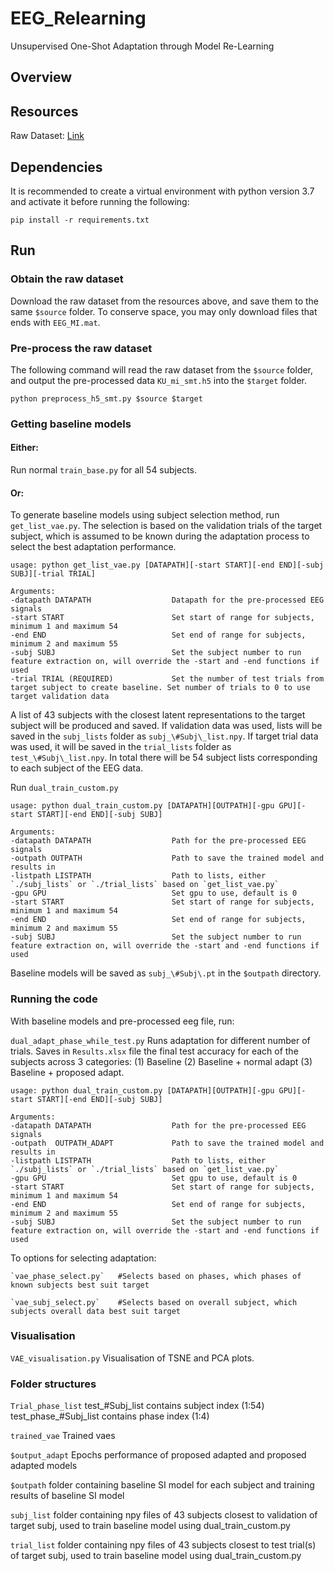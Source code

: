 # EEG_Relearning
Unsupervised One-Shot Adaptation through Model Re-Learning

## Overview

## Resources
Raw Dataset: [Link](http://gigadb.org/dataset/100542)

## Dependencies

It is recommended to create a virtual environment with python version 3.7 and activate it before running the following:

```
pip install -r requirements.txt
```

## Run

### Obtain the raw dataset

Download the raw dataset from the resources above, and save them to the same `$source` folder. To conserve space, you may only download files that ends with `EEG_MI.mat`.

### Pre-process the raw dataset

The following command will read the raw dataset from the `$source` folder, and output the pre-processed data `KU_mi_smt.h5` into the `$target` folder.

```
python preprocess_h5_smt.py $source $target
```

### Getting baseline models

#### Either: 
Run normal `train_base.py` for all 54 subjects.

#### Or:
To generate baseline models using subject selection method, run `get_list_vae.py`. The selection is based on the validation trials of the target subject, which is assumed to be known during the adaptation process to select the best adaptation performance.
```
usage: python get_list_vae.py [DATAPATH][-start START][-end END][-subj SUBJ][-trial TRIAL]

Arguments:
-datapath DATAPATH                  Datapath for the pre-processed EEG signals
-start START                        Set start of range for subjects, minimum 1 and maximum 54
-end END                            Set end of range for subjects, minimum 2 and maximum 55
-subj SUBJ                          Set the subject number to run feature extraction on, will override the -start and -end functions if used
-trial TRIAL (REQUIRED)             Set the number of test trials from target subject to create baseline. Set number of trials to 0 to use target validation data
```
A list of 43 subjects with the closest latent representations to the target subject will be produced and saved. If validation data was used, lists will be saved in the `subj_lists` folder as `subj_\#Subj\_list.npy`. If target trial data was used, it will be saved in the `trial_lists` folder as `test_\#Subj\_list.npy`. In total there will be 54 subject lists corresponding to each subject of the EEG data.

Run `dual_train_custom.py` 
```
usage: python dual_train_custom.py [DATAPATH][OUTPATH][-gpu GPU][-start START][-end END][-subj SUBJ]

Arguments:
-datapath DATAPATH                  Path for the pre-processed EEG signals
-outpath OUTPATH                    Path to save the trained model and results in
-listpath LISTPATH                  Path to lists, either `./subj_lists` or `./trial_lists` based on `get_list_vae.py`
-gpu GPU                            Set gpu to use, default is 0
-start START                        Set start of range for subjects, minimum 1 and maximum 54
-end END                            Set end of range for subjects, minimum 2 and maximum 55
-subj SUBJ                          Set the subject number to run feature extraction on, will override the -start and -end functions if used
```
Baseline models will be saved as `subj_\#Subj\.pt` in the `$outpath` directory.

### Running the code
With baseline models and pre-processed eeg file, run:

`dual_adapt_phase_while_test.py`
Runs adaptation for different number of trials. Saves in `Results.xlsx` file the final test accuracy for each of the subjects across 3 categories: (1) Baseline (2) Baseline + normal adapt (3) Baseline + proposed adapt.

```
usage: python dual_train_custom.py [DATAPATH][OUTPATH][-gpu GPU][-start START][-end END][-subj SUBJ]

Arguments:
-datapath DATAPATH                  Path for the pre-processed EEG signals
-outpath  OUTPATH_ADAPT             Path to save the trained model and results in
-listpath LISTPATH                  Path to lists, either `./subj_lists` or `./trial_lists` based on `get_list_vae.py`
-gpu GPU                            Set gpu to use, default is 0
-start START                        Set start of range for subjects, minimum 1 and maximum 54
-end END                            Set end of range for subjects, minimum 2 and maximum 55
-subj SUBJ                          Set the subject number to run feature extraction on, will override the -start and -end functions if used
```

To options for selecting adaptation:
```
`vae_phase_select.py`   #Selects based on phases, which phases of known subjects best suit target

`vae_subj_select.py`    #Selects based on overall subject, which subjects overall data best suit target
```

### Visualisation
`VAE_visualisation.py`
Visualisation of TSNE and PCA plots.

### Folder structures

`Trial_phase_list`
test_\#Subj\_list contains subject index (1:54)
test_phase_\#Subj\_list contains phase index (1:4)

`trained_vae`
Trained vaes

`$output_adapt`
Epochs performance of proposed adapted and proposed adapted models

`$outpath`
folder containing baseline SI model for each subject and training results of baseline SI model

`subj_list`
folder containing npy files of 43 subjects closest to validation of target subj, used to train baseline model using dual_train_custom.py

`trial_list`
folder containing npy files of 43 subjects closest to test trial(s) of target subj, used to train baseline model using dual_train_custom.py
